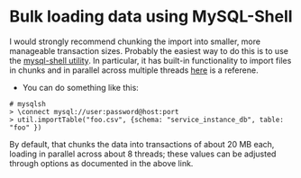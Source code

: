 # Bulk loading data using MySQL-Shell

I would strongly recommend chunking the import into smaller, more manageable
transaction sizes.   Probably the easiest way to do this is to use the
[mysql-shell utility](https://dev.mysql.com/doc/mysql-shell/8.0/en/). In
particular, it has built-in functionality to import files in chunks and in
parallel across multiple threads
[here](https://dev.mysql.com/doc/mysql-shell/8.0/en/mysql-shell-utilities-parallel-table.html)
is a referene.

* You can do something like this:
```
# mysqlsh 
> \connect mysql://user:password@host:port
> util.importTable("foo.csv", {schema: "service_instance_db", table: "foo" })
```
By default, that chunks the data into transactions of about 20 MB each, loading
in parallel across about 8 threads; these values can be adjusted through options as
documented in the above link.


